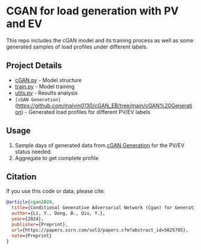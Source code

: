 # CGAN for load generation with PV and EV
This repo includes the cGAN model and its training process as well as some generated samples of load profiles under different labels.

## Project Details
- [cGAN.py](./cGAN.py) - Model structure
- [train.py](./train.py) - Model training
- [utils.py](./utils.py) - Results analysis
- `[cGAN Generation]`(https://github.com/malvin0130/cGAN_EB/tree/main/cGAN%20Generation) - Generated load profiles for different PV/EV labels

## Usage
1. Sample days of generated data from [cGAN Generation](https://github.com/malvin0130/cGAN_EB/tree/main/cGAN%20Generation) for the PV/EV status needed.
2. Aggregate to get complete profile

## Citation
If you use this code or data, please cite:
```bibtex
@article{cgan2024,
  title={Conditional Generative Adversarial Network (Cgan) for Generating Building Load Profiles with Distributed Energy Resources (Der)},
  author={Li, Y., Dong, B., Qiu, Y.},
  year={2024},
  publisher={Preprint},
  url={https://papers.ssrn.com/sol3/papers.cfm?abstract_id=5025785},
  note={Preprint}
}
